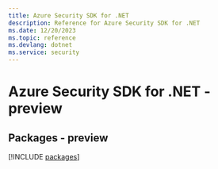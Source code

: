 ```yaml
---
title: Azure Security SDK for .NET
description: Reference for Azure Security SDK for .NET
ms.date: 12/20/2023
ms.topic: reference
ms.devlang: dotnet
ms.service: security
---
```

# Azure Security SDK for .NET - preview
## Packages - preview
[!INCLUDE [packages](security-index.md)]
